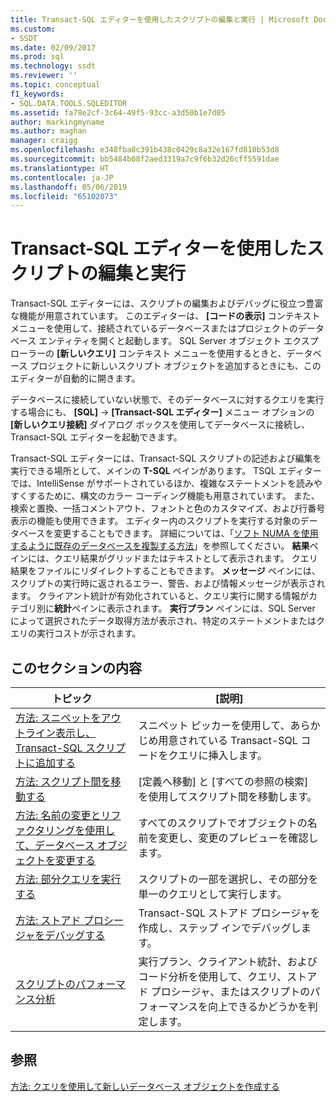 ```yaml
---
title: Transact-SQL エディターを使用したスクリプトの編集と実行 | Microsoft Docs
ms.custom:
- SSDT
ms.date: 02/09/2017
ms.prod: sql
ms.technology: ssdt
ms.reviewer: ''
ms.topic: conceptual
f1_keywords:
- SQL.DATA.TOOLS.SQLEDITOR
ms.assetid: fa78e2cf-3c64-49f5-93cc-a3d50b1e7d05
author: markingmyname
ms.author: maghan
manager: craigg
ms.openlocfilehash: e348fba8c391b438c0429c8a32e167fd810b53d8
ms.sourcegitcommit: bb5484b08f2aed3319a7c9f6b32d26cff5591dae
ms.translationtype: HT
ms.contentlocale: ja-JP
ms.lasthandoff: 05/06/2019
ms.locfileid: "65102073"
---
```

# <a name="use-transact-sql-editor-to-edit-and-execute-scripts"></a>Transact-SQL エディターを使用したスクリプトの編集と実行
Transact\-SQL エディターには、スクリプトの編集およびデバッグに役立つ豊富な機能が用意されています。 このエディターは、 **[コードの表示]** コンテキスト メニューを使用して、接続されているデータベースまたはプロジェクトのデータベース エンティティを開くと起動します。 SQL Server オブジェクト エクスプローラーの **[新しいクエリ]** コンテキスト メニューを使用するときと、データベース プロジェクトに新しいスクリプト オブジェクトを追加するときにも、このエディターが自動的に開きます。  
  
データベースに接続していない状態で、そのデータベースに対するクエリを実行する場合にも、 **[SQL]**  ->  **[Transact\-SQL エディター]** メニュー オプションの **[新しいクエリ接続]** ダイアログ ボックスを使用してデータベースに接続し、Transact\-SQL エディターを起動できます。  
  
Transact\-SQL エディターには、Transact\-SQL スクリプトの記述および編集を実行できる場所として、メインの **T-SQL** ペインがあります。 TSQL エディターでは、IntelliSense がサポートされているほか、複雑なステートメントを読みやすくするために、構文のカラー コーディング機能も用意されています。 また、検索と置換、一括コメントアウト、フォントと色のカスタマイズ、および行番号表示の機能も使用できます。 エディター内のスクリプトを実行する対象のデータベースを変更することもできます。 詳細については、「[ソフト NUMA を使用するように既存のデータベースを複製する方法](../ssdt/how-to-clone-an-existing-database.md)」を参照してください。 **結果**ペインには、クエリ結果がグリッドまたはテキストとして表示されます。 クエリ結果をファイルにリダイレクトすることもできます。 **メッセージ** ペインには、スクリプトの実行時に返されるエラー、警告、および情報メッセージが表示されます。 クライアント統計が有効化されていると、クエリ実行に関する情報がカテゴリ別に**統計**ペインに表示されます。 **実行プラン** ペインには、SQL Server によって選択されたデータ取得方法が表示され、特定のステートメントまたはクエリの実行コストが示されます。  
  
## <a name="in-this-section"></a>このセクションの内容  
  
|トピック|[説明]|  
|---------|---------------|  
|[方法: スニペットをアウトライン表示し、Transact-SQL スクリプトに追加する](../ssdt/how-to-outline-and-add-snippets-to-transact-sql-script.md)|スニペット ピッカーを使用して、あらかじめ用意されている Transact\-SQL コードをクエリに挿入します。|  
|[方法: スクリプト間を移動する](../ssdt/how-to-navigate-between-scripts.md)|[定義へ移動] と [すべての参照の検索] を使用してスクリプト間を移動します。|  
|[方法: 名前の変更とリファクタリングを使用して、データベース オブジェクトを変更する](../ssdt/how-to-use-rename-and-refactoring-to-make-changes-to-your-database-objects.md)|すべてのスクリプトでオブジェクトの名前を変更し、変更のプレビューを確認します。|  
|[方法: 部分クエリを実行する](../ssdt/how-to-execute-a-partial-query.md)|スクリプトの一部を選択し、その部分を単一のクエリとして実行します。|  
|[方法: ストアド プロシージャをデバッグする](../ssdt/how-to-debug-stored-procedures.md)|Transact\-SQL ストアド プロシージャを作成し、ステップ インでデバッグします。|  
|[スクリプトのパフォーマンス分析](../ssdt/analyze-script-performance.md)|実行プラン、クライアント統計、およびコード分析を使用して、クエリ、ストアド プロシージャ、またはスクリプトのパフォーマンスを向上できるかどうかを判定します。|  
  
## <a name="see-also"></a>参照  
[方法: クエリを使用して新しいデータベース オブジェクトを作成する](../ssdt/how-to-create-new-database-objects-using-queries.md)  
  
